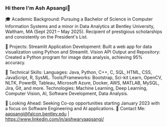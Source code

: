 ### Hi there I'm Ash Apsangi👋

🎓 Academic Background: Pursuing a Bachelor of Science in Computer Information Systems and a minor in Data Analytics at Bentley University, Waltham, MA (Sept 2021 – May 2025). Recipient of prestigious scholarships and consistently on the President's List.

🌟 Projects: 
Streamlit Application Development: Built a web app for data visualization using Python and Streamlit. 
Vision API Output and Repository: Created a Python program for image data analysis, achieving 95% accuracy.

💾 Technical Skills:
Languages: Java, Python, C++, C, SQL, HTML, CSS, JavaScript, R, SysML.
Tools/Frameworks: Bootstrap, Sci-kit Learn, OpenCV, NLTK, PowerBI, Tableau, Microsoft Azure, Docker, AWS, MATLAB, MySQL, Jira, Git, and more.
Technologies: Machine Learning, Deep Learning, Computer Vision, AI, Software Development, Data Analysis.

📅 Looking Ahead: Seeking Co-op opportunities starting January 2023 with a focus on Software Engineering and AI applications.
📧 Contact Me: aapsangi@falcon.bentley.edu | https://www.linkedin.com/in/aishwaryaapsangi/

